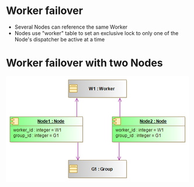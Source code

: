 # Worker failover
* Several Nodes can reference the same Worker
* Nodes use "worker" table to set an exclusive lock to only one of the Node's dispatcher be active at a time

# Worker failover with two Nodes
![Failover](doc/images/worker_failover.png)
